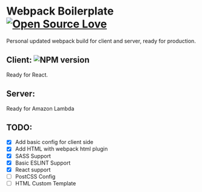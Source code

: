 # Webpack Boilerplate [![Open Source Love](https://badges.frapsoft.com/os/mit/mit.svg?v=102)](https://github.com/ellerbrock/open-source-badge/)
Personal updated webpack build for client and server, ready for production.

## Client: ![NPM version](https://d25lcipzij17d.cloudfront.net/badge.svg?id=js&type=6&v=1.0.0&x2=0)
Ready for React.

## Server: 
Ready for Amazon Lambda

## TODO:
- [x] Add basic config for client side
- [x] Add HTML with webpack html plugin
- [x] SASS Support
- [x] Basic ESLINT Support
- [x] React support
- [ ] PostCSS Config
- [ ] HTML Custom Template
